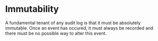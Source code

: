 # Immutability

A fundamental tenant of any audit log is that it must be absolutely immutable. Once an event has occured, it must always be recorded and there must be no possible way to alter this event.
